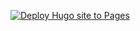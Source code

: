 [![Deploy Hugo site to Pages](https://github.com/moinuddin14/moinuddin14.github.io/actions/workflows/hugo.yml/badge.svg)](https://github.com/moinuddin14/moinuddin14.github.io/actions/workflows/hugo.yml)